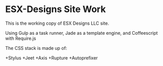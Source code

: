 # ESX-Designs Site Work

This is the working copy of ESX Designs LLC site.

Using Gulp as a task runner, Jade as a template engine, and Coffeescript with Require.js

The CSS stack is made up of:

+Stylus
+Jeet
+Axis
+Rupture
+Autoprefixer
